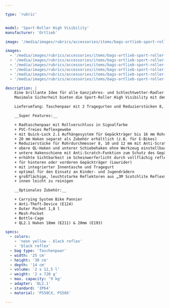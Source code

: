 ```yaml
---

type: 'rubric'


model: 'Sport-Roller High Visibility'
manufacturer: 'Ortlieb'

image: '/media/images/rubrics/accessories/items/bags-ortlieb-sport-roller-high-vis_01.jpg'

images:
  - '/media/images/rubrics/accessories/items/bags-ortlieb-sport-roller-high-vis_02.jpg'
  - '/media/images/rubrics/accessories/items/bags-ortlieb-sport-roller-high-vis_03.jpg'
  - '/media/images/rubrics/accessories/items/bags-ortlieb-sport-roller-high-vis_04.jpg'
  - '/media/images/rubrics/accessories/items/bags-ortlieb-sport-roller-high-vis_05.jpg'
  - '/media/images/rubrics/accessories/items/bags-ortlieb-sport-roller-high-vis_06.jpg'
  - '/media/images/rubrics/accessories/items/bags-ortlieb-sport-roller-high-vis_07.jpg'

description: |
    Eine brillante Idee für alle Ganzjahres- und Schlechtwetter-Radler: Die Ortlieb High Visibility Line verbessert die Sichtbarkeit des Radfahrers für andere Verkehrsteilnehmer enorm. Denn die High Visibility Taschen haben nicht nur Reflektoren – sie sind selbst ein einziger großer Reflektor. Dazu ist das wasserdichte PU-beschichtete Cordura-Gewebe komplett mit einem leuchtstarken Reflexgarn durchwebt – sowohl in der Farbe Neongelb als auch in der Farbe Schwarz. Das macht die High Visibility Taschen zu einer hochwirksamen Sicherheitsmaßnahme bei Dunkelheit oder in der Dämmerung.
    Maximale Sicherheit bieten die Sport-Roller High Visibility mit dem Quick-Lock 2.1-System. Das neongelb-schwarze Gewebe mit Reflexgarn sorgt für entsprechende Aufmerksamkeit im Morgengrauen, in der Abenddämmerung oder bei schlechtem Wetter. Der Sport-Roller High Visibility eignet sich für Lowrider-Gepäckträger am Vorderrad oder Hinterradgepäckträger sowie als erste eigene Radtasche am Kinderrad. Die praktischen Rollverschlüsse verschließen den Sport-Roller wasserdicht und bieten ausreichend Stauraum für alle wichtigen Reise-Utensilien.

    Lieferumfang: Taschenpaar mit 2 Tragegurten und Reduzierstücken 8, 10 und 12 mm (je Größe 2 Paar)

    __Super Features:__

    + Radtaschenpaar mit Rollverschluss in Signalfarbe
    + PVC-freies Reflexgewebe
    + mit Quick-Lock 2.1 Aufhängesystem für Gepäckträger bis 16 mm Rohrdurchmesser
    + 20 mm Haken separat als Zubehör erhältlich (z.B. für E-Bikes)
    + Reduzierstücke für Rohrdurchmesser 8, 10 und 12 mm mit Anti-Scratch-Funktion zum Schutz des Gepäckträgers liegen bei
    + obere QL-Haken und unterer Schiebehaken ohne Werkzeug einstellbar
    + untere Hakenschiene mit Anti-Scratch-Funktion zum Schutz des Gepäckträgers
    + erhöhte Sichtbarkeit im Scheinwerferlicht durch vollflächig reflektierendes Gewebe in neongelb und schwarz
    + für hinteren oder vorderen Gepäckträger (Lowrider)
    + mit integrierter Innentasche und Tragegurt
    + optimal für den Einsatz an Kinder- und Jugendrädern
    + großflächige, leuchtstarke Reflektoren aus „3M Scotchlite Reflexmaterial“
    + innen leicht zu reinigen

    __Optionales Zubehör:__

    + Carrying System Bike Pannier
    + Anti-Theft-Device (E124)
    + Outer Pocket 1,8 l
    + Mesh-Pocket
    + Bottle-Cage
    + QL2.1 Haken 18mm (E211) & 20mm (E193)

specs:
  - colors:
    - 'neon yellow - black reflex'
    - 'black reflex'
  - bag type: 'Taschenpaar'
  - width: '25 cm'
  - height: '30 cm'
  - depth: '14 cm'
  - volume: '2 x 12,5 l'
  - weight: '2 x 720 g'
  - max. capacity: '9 kg'
  - adapter: 'QL2.1'
  - standard: 'IP64'
  - material: 'PS50CX, PS50X'

---
```

